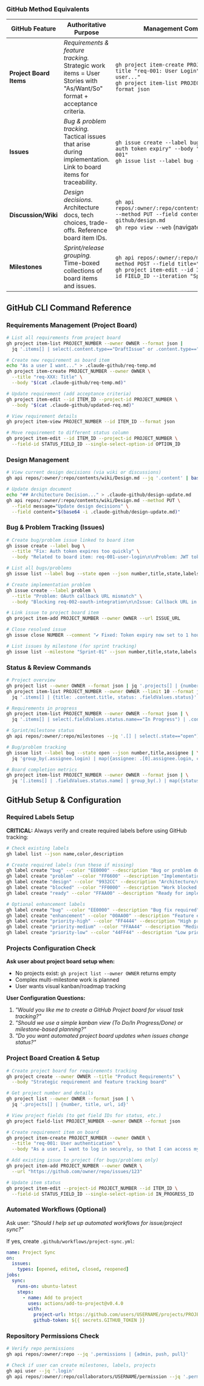 ### GitHub Method Equivalents
| GitHub Feature | Authoritative Purpose | Management Commands |
|----------------|-----------------------|---------------------|
| **Project Board Items** | *Requirements & feature tracking.* Strategic work items = User Stories with "As/Want/So" format + acceptance criteria. | `gh project item-create PROJECT_NUMBER --title "req-001: User Login" --body "As a user..."`<br>`gh project item-list PROJECT_NUMBER --format json` |
| **Issues** | *Bug & problem tracking.* Tactical issues that arise during implementation. Link to board items for traceability. | `gh issue create --label bug --title "Fix auth token expiry" --body "Related to req-001"`<br>`gh issue list --label bug --state open` |
| **Discussion/Wiki** | *Design decisions.* Architecture docs, tech choices, trade-offs. Reference board item IDs. | `gh api repos/:owner/:repo/contents/wiki/Design.md --method PUT --field content=@.claude-github/design.md`<br>`gh repo view --web` (navigate to wiki) |
| **Milestones** | *Sprint/release grouping.* Time-boxed collections of board items and issues. | `gh api repos/:owner/:repo/milestones --method POST --field title="Sprint-01"`<br>`gh project item-edit --id ITEM_ID --field-id FIELD_ID --iteration "Sprint-01"` |

## GitHub CLI Command Reference

### Requirements Management (Project Board)
```bash
# List all requirements from project board
gh project item-list PROJECT_NUMBER --owner OWNER --format json | 
  jq '.items[] | select(.content.type=="DraftIssue" or .content.type=="Issue") | {id, title: .content.title, body: .content.body, status: .fieldValues.status}'

# Create new requirement as board item
echo "As a user I want..." > .claude-github/req-temp.md
gh project item-create PROJECT_NUMBER --owner OWNER \
  --title "req-XXX: Title" \
  --body "$(cat .claude-github/req-temp.md)"

# Update requirement (add acceptance criteria)
gh project item-edit --id ITEM_ID --project-id PROJECT_NUMBER \
  --body "$(cat .claude-github/updated-req.md)"

# View requirement details
gh project item-view PROJECT_NUMBER --id ITEM_ID --format json

# Move requirement to different status column
gh project item-edit --id ITEM_ID --project-id PROJECT_NUMBER \
  --field-id STATUS_FIELD_ID --single-select-option-id OPTION_ID
```

### Design Management  
```bash
# View current design decisions (via wiki or discussions)
gh api repos/:owner/:repo/contents/wiki/Design.md --jq '.content' | base64 -d

# Update design document
echo "## Architecture Decision..." > .claude-github/design-update.md
gh api repos/:owner/:repo/contents/wiki/Design.md --method PUT \
  --field message="Update design decisions" \
  --field content="$(base64 -i .claude-github/design-update.md)"
```

### Bug & Problem Tracking (Issues)
```bash
# Create bug/problem issue linked to board item
gh issue create --label bug \
  --title "Fix: Auth token expires too quickly" \
  --body "Related to board item: req-001-user-login\n\nProblem: JWT tokens expire after 5 minutes instead of 1 hour"

# List all bugs/problems
gh issue list --label bug --state open --json number,title,state,labels

# Create implementation problem
gh issue create --label problem \
  --title "Problem: OAuth callback URL mismatch" \
  --body "Blocking req-002-oauth-integration\n\nIssue: Callback URL in dev doesn't match production pattern"

# Link issue to project board item
gh project item-add PROJECT_NUMBER --owner OWNER --url ISSUE_URL

# Close resolved issue
gh issue close NUMBER --comment "✔ Fixed: Token expiry now set to 1 hour"

# List issues by milestone (for sprint tracking)
gh issue list --milestone "Sprint-01" --json number,title,state,labels
```

### Status & Review Commands
```bash
# Project overview
gh project list --owner OWNER --format json | jq '.projects[] | {number, title, url}'
gh project item-list PROJECT_NUMBER --owner OWNER --limit 10 --format json | \
  jq '.items[] | {title: .content.title, status: .fieldValues.status}'

# Requirements in progress
gh project item-list PROJECT_NUMBER --owner OWNER --format json | \
  jq '.items[] | select(.fieldValues.status.name=="In Progress") | .content.title'

# Sprint/milestone status
gh api repos/:owner/:repo/milestones --jq '.[] | select(.state=="open") | {title, open_issues, closed_issues}'

# Bug/problem tracking
gh issue list --label bug --state open --json number,title,assignee | \
  jq 'group_by(.assignee.login) | map({assignee: .[0].assignee.login, count: length})'

# Board completion metrics
gh project item-list PROJECT_NUMBER --owner OWNER --format json | \
  jq '[.items[] | .fieldValues.status.name] | group_by(.) | map({status: .[0], count: length})'
```

## GitHub Setup & Configuration

### Required Labels Setup
**CRITICAL:** Always verify and create required labels before using GitHub tracking:

```bash
# Check existing labels
gh label list --json name,color,description

# Create required labels (run these if missing)
gh label create "bug" --color "EE0000" --description "Bug or problem during implementation"
gh label create "problem" --color "FF6600" --description "Implementation blocker or issue"
gh label create "design" --color "9932CC" --description "Architecture/design decision"
gh label create "blocked" --color "FF0000" --description "Work blocked, needs resolution"
gh label create "ready" --color "FFAA00" --description "Ready for implementation"

# Optional enhancement labels
gh label create "bug" --color "EE0000" --description "Bug fix required"
gh label create "enhancement" --color "00AA00" --description "Feature enhancement"
gh label create "priority-high" --color "FF4444" --description "High priority item"
gh label create "priority-medium" --color "FFAA44" --description "Medium priority item"
gh label create "priority-low" --color "44FF44" --description "Low priority item"
```

### Projects Configuration Check
**Ask user about project board setup when:**
- No projects exist: `gh project list --owner OWNER` returns empty
- Complex multi-milestone work is planned
- User wants visual kanban/roadmap tracking

**User Configuration Questions:**
1. *"Would you like me to create a GitHub Project board for visual task tracking?"*
2. *"Should we use a simple kanban view (To Do/In Progress/Done) or milestone-based planning?"*
3. *"Do you want automated project board updates when issues change status?"*

### Project Board Creation & Setup
```bash
# Create project board for requirements tracking
gh project create --owner OWNER --title "Product Requirements" \
  --body "Strategic requirement and feature tracking board"

# Get project number and details
gh project list --owner OWNER --format json | \
  jq '.projects[] | {number, title, url, id}'

# View project fields (to get field IDs for status, etc.)
gh project field-list PROJECT_NUMBER --owner OWNER --format json

# Create requirement item on board
gh project item-create PROJECT_NUMBER --owner OWNER \
  --title "req-001: User authentication" \
  --body "As a user, I want to log in securely, so that I can access my personal data"

# Add existing issue to project (for bugs/problems only)
gh project item-add PROJECT_NUMBER --owner OWNER \
  --url "https://github.com/owner/repo/issues/123"

# Update item status
gh project item-edit --project-id PROJECT_NUMBER --id ITEM_ID \
  --field-id STATUS_FIELD_ID --single-select-option-id IN_PROGRESS_ID
```

### Automated Workflows (Optional)
Ask user: *"Should I help set up automated workflows for issue/project sync?"*

If yes, create `.github/workflows/project-sync.yml`:
```yaml
name: Project Sync
on:
  issues:
    types: [opened, edited, closed, reopened]
jobs:
  sync:
    runs-on: ubuntu-latest
    steps:
      - name: Add to project
        uses: actions/add-to-project@v0.4.0
        with:
          project-url: https://github.com/users/USERNAME/projects/PROJECT_NUMBER
          github-token: ${{ secrets.GITHUB_TOKEN }}
```

### Repository Permissions Check
```bash
# Verify repo permissions
gh api repos/:owner/:repo --jq '.permissions | {admin, push, pull}'

# Check if user can create milestones, labels, projects
gh api user --jq '.login'
gh api repos/:owner/:repo/collaborators/USERNAME/permission --jq '.permission'
```